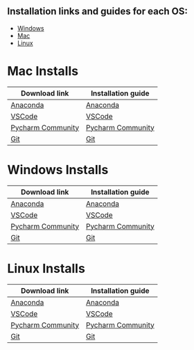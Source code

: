 ## Installation links and guides for each OS:
* [Windows]()
* [Mac]()
* [Linux]()


# Mac Installs



| Download link                                                  | Installation guide                    |
| -------------------------------------------------------------- | -----------------------------|
| [Anaconda](https://www.anaconda.com/products/distribution#Downloads)     | [Anaconda](https://docs.anaconda.com/anaconda/install/mac-os/)         |
| [VSCode](https://code.visualstudio.com/Download)            |[VSCode](https://code.visualstudio.com/docs/setup/mac)             |
| [Pycharm Community](https://www.jetbrains.com/pycharm/download/#section=mac)| [Pycharm Community](https://www.jetbrains.com/help/pycharm/installation-guide.html#29b4ba76)        |
| [Git](https://git-scm.com/download/mac)                      |[Git](https://git-scm.com/download/mac)  |



# Windows Installs



| Download link                                                  | Installation guide                    |
| -------------------------------------------------------------- | -----------------------------|
| [Anaconda](https://www.anaconda.com/products/distribution#Downloads)     | [Anaconda](https://docs.anaconda.com/anaconda/install/windows/)         |
| [VSCode](https://code.visualstudio.com/Download)            |[VSCode](https://code.visualstudio.com/docs/setup/windows)             |
| [Pycharm Community](https://www.jetbrains.com/pycharm/download/#section=windows)| [Pycharm Community](https://www.jetbrains.com/help/pycharm/installation-guide.html#4c8e6d2e)        |
| [Git](https://git-scm.com/download/win)                      |[Git](https://git-scm.com/download/win)  |


# Linux Installs



| Download link                                                  | Installation guide                    |
| -------------------------------------------------------------- | -----------------------------|
| [Anaconda](https://www.anaconda.com/products/distribution#Downloads)     | [Anaconda](https://docs.anaconda.com/anaconda/install/linux/)         |
| [VSCode](https://code.visualstudio.com/Download)            |[VSCode](https://code.visualstudio.com/docs/setup/linux)             |
| [Pycharm Community](https://www.jetbrains.com/pycharm/download/#section=linux)| [Pycharm Community](https://www.jetbrains.com/help/pycharm/installation-guide.html#standalone)        |
| [Git](https://git-scm.com/download/linux)                      |[Git](https://git-scm.com/download/linux)  |


<!-- ![Vs-Code](https://user-images.githubusercontent.com/70502261/218309293-3300558d-7cfb-4e90-b952-73801c36633a.png)
![Pycharm](https://user-images.githubusercontent.com/70502261/218309301-ff15bb5f-36e4-4ba7-b717-baa8f0c18da7.png) -->
